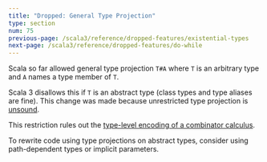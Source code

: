 ```yaml
---
title: "Dropped: General Type Projection"
type: section
num: 75
previous-page: /scala3/reference/dropped-features/existential-types
next-page: /scala3/reference/dropped-features/do-while
---
```


Scala so far allowed general type projection `T#A` where `T` is an arbitrary type
and `A` names a type member of `T`.

Scala 3 disallows this if `T` is an abstract type (class types and type aliases
are fine). This change was made because unrestricted type projection
is [unsound](https://github.com/lampepfl/dotty/issues/1050).

This restriction rules out the [type-level encoding of a combinator
calculus](https://michid.wordpress.com/2010/01/29/scala-type-level-encoding-of-the-ski-calculus/).

To rewrite code using type projections on abstract types, consider using
path-dependent types or implicit parameters.
